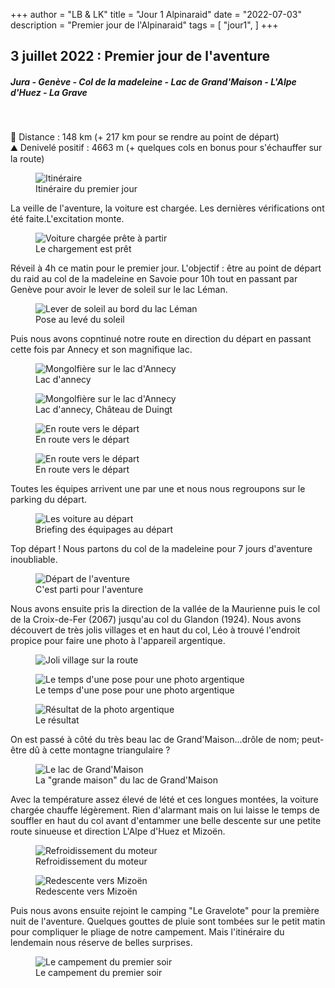 +++
author = "LB & LK"
title = "Jour 1 Alpinaraid"
date = "2022-07-03"
description = "Premier jour de l'Alpinaraid"
tags = [
    "jour1",
]
+++

## 3 juillet 2022 : Premier jour de l'aventure
##### Jura - Genève - Col de la madeleine - Lac de Grand'Maison - L'Alpe d'Huez - La Grave
<br />

📏 Distance : 148 km (+ 217 km pour se rendre au point de départ)<br />
⛰️ Denivelé positif : 4663 m (+ quelques cols en bonus pour s'échauffer sur la route)

<figure>
    <img loading="lazy" class="image-article" src="/images/day1/map1.jpg" alt="Itinéraire">
    <figcaption class="figure-caption">Itinéraire du premier jour</figcaption>
</figure>

La veille de l'aventure, la voiture est chargée. Les dernières vérifications ont été faite.L'excitation monte.

<figure>
    <img loading="lazy" class="image-article" src="/images/day1/IMG_0052.jpg" alt="Voiture chargée prête à partir">
    <figcaption class="figure-caption">Le chargement est prêt</figcaption>
</figure>

Réveil à 4h ce matin pour le premier jour. L'objectif : être au point de départ du raid au col de la madeleine en Savoie pour 10h tout en passant par Genève pour avoir le lever de soleil sur le lac Léman.

<figure>
    <img loading="lazy" class="image-article" src="/images/day1/IMG_0053.jpg" alt="Lever de soleil au bord du lac Léman">
    <figcaption class="figure-caption">Pose au levé du soleil</figcaption>
</figure>

Puis nous avons copntinué notre route en direction du départ en passant cette fois par Annecy et son magnifique lac.

<figure>
    <img loading="lazy" class="image-article" src="/images/day1/IMG_0054.jpg" alt="Mongolfière sur le lac d'Annecy">
    <figcaption class="figure-caption">Lac d'annecy</figcaption>
</figure>
<figure>
    <img loading="lazy" class="image-article" src="/images/day1/IMG_0056.jpg" alt="Mongolfière sur le lac d'Annecy">
    <figcaption class="figure-caption">Lac d'annecy, Château de Duingt</figcaption>
</figure>

<td>
    <tr style="float:left;">
        <figure>
            <img loading="lazy" class="image-article" src="/images/day1/IMG_0055.jpg" alt="En route vers le départ">
            <figcaption class="figure-caption">En route vers le départ</figcaption>
        </figure>
    </tr>
    <tr style="float:right;">
        <figure>
            <img loading="lazy" class="image-article" src="/images/day1/IMG_0057.jpg" alt="En route vers le départ">
            <figcaption class="figure-caption">En route vers le départ</figcaption>
        </figure>
    </tr>
</td>

Toutes les équipes arrivent une par une et nous nous regroupons sur le parking du départ.

<figure>
    <img loading="lazy" class="image-article" src="/images/day1/image_voitures_départ.jpg" alt="Les voiture au départ">
    <figcaption class="figure-caption">Briefing des équipages au départ</figcaption>
</figure>

Top départ ! Nous partons du col de la madeleine pour 7 jours d'aventure inoubliable.

<figure>
    <img loading="lazy" class="image-article" src="/images/day1/IMG_0067.jpg" alt="Départ de l'aventure">
    <figcaption class="figure-caption">C'est parti pour l'aventure</figcaption>
</figure>

Nous avons ensuite pris la direction de la vallée de la Maurienne puis le col de la Croix-de-Fer (2067) jusqu'au col du Glandon (1924). Nous avons découvert de très jolis villages et en haut du col, Léo à trouvé l'endroit propice pour faire une photo à l'appareil argentique.

<figure>
    <img loading="lazy" class="image-article" src="/images/day1/IMG_0075.jpg" alt="Joli village sur la route">
    <figcaption class="figure-caption"></figcaption>
</figure>

<figure>
    <img loading="lazy" class="image-article" src="/images/day1/IMG_0090.jpg" alt="Le temps d'une pose pour une photo argentique">
    <figcaption class="figure-caption">Le temps d'une pose pour une photo argentique</figcaption>
</figure>

<figure>
    <img loading="lazy" class="image-article" src="/images/day1/alpina5.jpg" alt="Résultat de la photo argentique">
    <figcaption class="figure-caption">Le résultat</figcaption>
</figure>

On est passé à côté du très beau lac de Grand'Maison...drôle de nom; peut-être dû à cette montagne triangulaire ?
<figure>
    <img loading="lazy" class="image-article" src="/images/day1/IMG_0091.jpg" alt="Le lac de Grand'Maison">
    <figcaption class="figure-caption">La "grande maison" du lac de Grand'Maison</figcaption>
</figure>

Avec la température assez élevé de lété et ces longues montées, la voiture chargée chauffe légèrement. Rien d'alarmant mais on lui laisse le temps de souffler en haut du col avant d'entammer une belle descente sur une petite route sinueuse et direction L'Alpe d'Huez et Mizoën.

<figure>
    <img loading="lazy" class="image-article" src="/images/day1/IMG_0103.jpg" alt="Refroidissement du moteur">
    <figcaption class="figure-caption">Refroidissement du moteur</figcaption>
</figure>

<figure>
    <img loading="lazy" class="image-article" src="/images/day1/IMG_0101.jpg" alt="Redescente vers Mizoën">
    <figcaption class="figure-caption">Redescente vers Mizoën</figcaption>
</figure>

Puis nous avons ensuite rejoint le camping "Le Gravelote" pour la première nuit de l'aventure. Quelques gouttes de pluie sont tombées sur le petit matin pour compliquer le pliage de notre campement. Mais l'itinéraire du lendemain nous réserve de belles surprises.

<figure>
    <img loading="lazy" class="image-article" src="/images/day1/IMG_0102.jpg" alt="Le campement du premier soir">
    <figcaption class="figure-caption">Le campement du premier soir</figcaption>
</figure>


